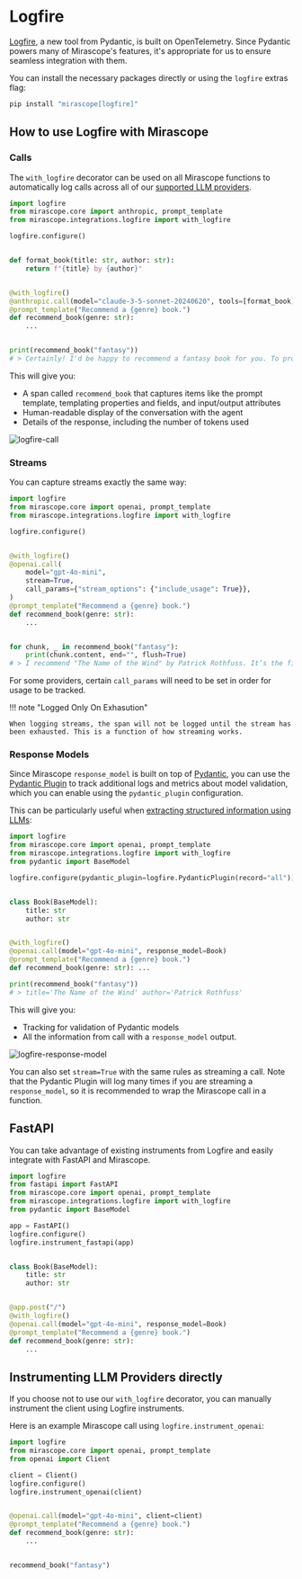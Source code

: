 # Logfire

[Logfire](https://docs.pydantic.dev/logfire/), a new tool from Pydantic, is built on OpenTelemetry. Since Pydantic powers many of Mirascope's features, it's appropriate for us to ensure seamless integration with them.

You can install the necessary packages directly or using the `logfire` extras flag:

```python
pip install "mirascope[logfire]"
```

## How to use Logfire with Mirascope

### Calls

The `with_logfire` decorator can be used on all Mirascope functions to automatically log calls across all of our [supported LLM providers](../learn/calls.md).

```python
import logfire
from mirascope.core import anthropic, prompt_template
from mirascope.integrations.logfire import with_logfire

logfire.configure()


def format_book(title: str, author: str):
    return f"{title} by {author}"


@with_logfire()
@anthropic.call(model="claude-3-5-sonnet-20240620", tools=[format_book])
@prompt_template("Recommend a {genre} book.")
def recommend_book(genre: str):
    ...


print(recommend_book("fantasy"))
# > Certainly! I'd be happy to recommend a fantasy book for you. To provide...
```

This will give you:

* A span called `recommend_book` that captures items like the prompt template, templating properties and fields, and input/output attributes
* Human-readable display of the conversation with the agent
* Details of the response, including the number of tokens used

![logfire-call](../assets/logfire-call.png)

### Streams

You can capture streams exactly the same way:

```python
import logfire
from mirascope.core import openai, prompt_template
from mirascope.integrations.logfire import with_logfire

logfire.configure()


@with_logfire()
@openai.call(
    model="gpt-4o-mini",
    stream=True,
    call_params={"stream_options": {"include_usage": True}},
)
@prompt_template("Recommend a {genre} book.")
def recommend_book(genre: str):
    ...


for chunk, _ in recommend_book("fantasy"):
    print(chunk.content, end="", flush=True)
# > I recommend "The Name of the Wind" by Patrick Rothfuss. It’s the first book...
```

For some providers, certain `call_params` will need to be set in order for usage to be tracked.

!!! note "Logged Only On Exhasution"

    When logging streams, the span will not be logged until the stream has been exhausted. This is a function of how streaming works.

### Response Models

Since Mirascope `response_model` is built on top of [Pydantic](https://docs.pydantic.dev/latest/), you can use the [Pydantic Plugin](https://docs.pydantic.dev/latest/concepts/plugins/) to track additional logs and metrics about model validation, which you can enable using the `pydantic_plugin` configuration.

This can be particularly useful when [extracting structured information using LLMs](../learn/response_models/index.md):

```python
import logfire
from mirascope.core import openai, prompt_template
from mirascope.integrations.logfire import with_logfire
from pydantic import BaseModel

logfire.configure(pydantic_plugin=logfire.PydanticPlugin(record="all"))


class Book(BaseModel):
    title: str
    author: str


@with_logfire()
@openai.call(model="gpt-4o-mini", response_model=Book)
@prompt_template("Recommend a {genre} book.")
def recommend_book(genre: str): ...

print(recommend_book("fantasy"))
# > title='The Name of the Wind' author='Patrick Rothfuss'
```

This will give you:

* Tracking for validation of Pydantic models
* All the information from call with a `response_model` output.

![logfire-response-model](../assets/logfire-response-model.png)

You can also set `stream=True` with the same rules as streaming a call. Note that the Pydantic Plugin will log many times if you are streaming a `response_model`, so it is recommended to wrap the Mirascope call in a function.

## FastAPI

You can take advantage of existing instruments from Logfire and easily integrate with FastAPI and Mirascope.

```python
import logfire
from fastapi import FastAPI
from mirascope.core import openai, prompt_template
from mirascope.integrations.logfire import with_logfire
from pydantic import BaseModel

app = FastAPI()
logfire.configure()
logfire.instrument_fastapi(app)


class Book(BaseModel):
    title: str
    author: str


@app.post("/")
@with_logfire()
@openai.call(model="gpt-4o-mini", response_model=Book)
@prompt_template("Recommend a {genre} book.")
def recommend_book(genre: str):
    ...
```

## Instrumenting LLM Providers directly

If you choose not to use our `with_logfire` decorator, you can manually instrument the client using Logfire instruments.

Here is an example Mirascope call using `logfire.instrument_openai`:

```python
import logfire
from mirascope.core import openai, prompt_template
from openai import Client

client = Client()
logfire.configure()
logfire.instrument_openai(client)


@openai.call(model="gpt-4o-mini", client=client)
@prompt_template("Recommend a {genre} book.")
def recommend_book(genre: str):
    ...


recommend_book("fantasy")
```

